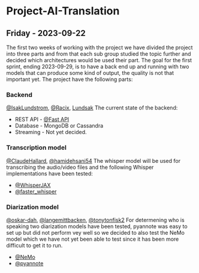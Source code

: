 # Project-AI-Translation

## Friday - 2023-09-22
The first two weeks of working with the project we have divided the project into three parts and from that each sub group studied the topic further and decided which architectures would be used their part. The goal for the first sprint, ending 2023-09-29, is to have a back end up and running with two models that can produce some kind of output, the quality is not that important yet. The project have the following parts:

### Backend
[@IsakLundstrom](https://github.com/IsakLundstrom), [@Racix](https://www.github.com/Racix), [Lundsak](https://github.com/Lundsak)
The current state of the backend: 
* REST API - [@Fast API](https://fastapi.tiangolo.com/)
* Database - MongoDB or Cassandra
* Streaming - Not yet decided.
### Transcription model
[@ClaudeHallard](https://github.com/ClaudeHallard), [@hamidehsani54](https://github.com/hamidehsani54)
The whisper model will be used for transcribing the audio/video files and the following Whisper implementations have been tested:
* [@WhisperJAX](https://github.com/sanchit-gandhi/whisper-jax)
* [@faster_whisper](https://github.com/guillaumekln/faster-whisper)
### Diarization model
[@oskar-dah](https://github.com/oskar-dah), [@langemittbacken](https://github.com/langemittbacken), [@tonytonfisk2](https://github.com/tonytonfisk2)
For determening who is speaking two diarization models have been tested, pyannote was easy to set up but did not perform vey well so we decided to also test the NeMo model which we have not yet been able to test since it has been more difficult to get it to run. 
* [@NeMo](https://docs.nvidia.com/deeplearning/nemo/user-guide/docs/en/stable/asr/speaker_diarization/intro.html)
* [@pyannote](https://github.com/pyannote/pyannote-audio)
